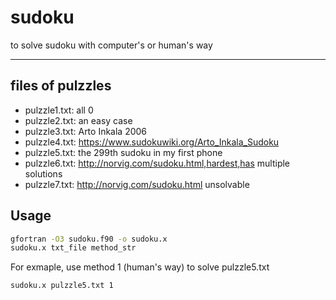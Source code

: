 # sudoku
to solve sudoku with computer's or human's way

-----------------------------
## files of pulzzles
* pulzzle1.txt: all 0
* pulzzle2.txt: an easy case
* pulzzle3.txt: Arto Inkala 2006
* pulzzle4.txt: https://www.sudokuwiki.org/Arto_Inkala_Sudoku
* pulzzle5.txt: the 299th sudoku in my first phone
* pulzzle6.txt: http://norvig.com/sudoku.html,hardest,has multiple solutions
* pulzzle7.txt: http://norvig.com/sudoku.html unsolvable

## Usage
```bash
gfortran -O3 sudoku.f90 -o sudoku.x
sudoku.x txt_file method_str
```

For exmaple, use method 1 (human's way) to solve pulzzle5.txt
```bash
sudoku.x pulzzle5.txt 1
```
